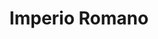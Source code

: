 ﻿---
title: "Imperio Romano"
permalink: periodes_41.html
layout: periode
dataInici: -27
dataFi: 476
sidebar: periodes
pares:
  - 176:
    title: "Antigua Roma"
    dataInici: "(-753)"
    dataFi: "(476)"

fills:
  - 146:
    title: "Guerras dacias"
    dataInici: "(-101)"
    dataFi: "(-106)"

  - 561:
    title: "Revuelta Judía"
    dataInici: "(-66)"
    dataFi: "(-73)"

  - 775:
    title: "Guerras cántabras"
    dataInici: "(-29)"
    dataFi: "(-19)"

  - 64:
    title: "Conquista de Germania"
    dataInici: "(-11)"
    dataFi: "(16)"

  - 563:
    title: "Conquista de Britania"
    dataInici: "(43)"
    dataFi: "(96)"

  - 906:
    title: "Año de los cuatro emperadores"
    dataInici: "(68-06)"
    dataFi: "(69-07)"

  - 1061:
    title: "Guerras Mrcomanas"
    dataInici: "(165)"
    dataFi: "(189)"

  - 117:
    title: "Crisis Imperial"
    dataInici: "(235)"
    dataFi: "(284)"

  - 118:
    title: "Bajo Imperio Romano"
    dataInici: "(284)"
    dataFi: "(476)"

jocsPrincipals:
jocsEscenaris:
  - title: "Trajan"
    bggId: 102680
    dataInici: 110
    dataFi: 

  - title: "Armorica"
    bggId: 67285
    dataInici: 100
    dataFi: 

  - title: "Caligula"
    bggId: 50862
    dataInici: 41
    dataFi: 

  - title: "Commissioned"
    bggId: 171479
    dataInici: 34
    dataFi: 184

  - title: "Municipium"
    bggId: 29410
    dataInici: 
    dataFi: 

  - title: "Praetor"
    bggId: 137776
    dataInici: 122
    dataFi: 

jocsEpoca:
jocsEpocaEscenaris:
  - title: "Imperium Romanum II"
    bggId: 1496
    escenari: "Septimus Severus vs. Pescennius Niger vs. Clodius Albinus"
    dataInici: 
    dataFi: 

  - title: "Iberos"
    bggId: 3634
    escenari: "La Guerra de Augusto"
    dataInici: -29
    dataFi: -25

---
